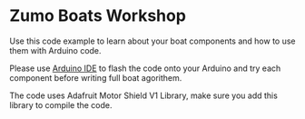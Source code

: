 # Zumo Boats Workshop

Use this code example to learn about your boat components and how to use them with Arduino code.

Please use [Arduino IDE](https://www.arduino.cc/en/main/software) to flash the code onto your Arduino and try each component before writing full boat agorithem. 

The code uses Adafruit Motor Shield V1 Library, make sure you add this library to compile the code. 
